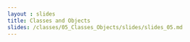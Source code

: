 ```yaml
---
layout : slides
title: Classes and Objects
slides: /classes/05_Classes_Objects/slides/slides_05.md
---
```

